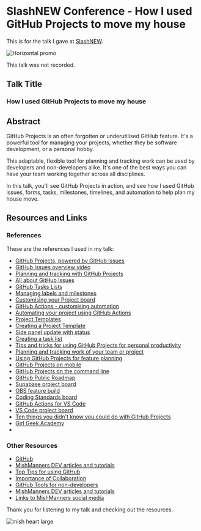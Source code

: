 # SlashNEW Conference - How I used GitHub Projects to move my house

This is for the talk I gave at [SlashNEW](https://agenda.slashnew.tech/session/michelle-duke?returnTo=day%201).

![Horizontal promo](https://github.com/user-attachments/assets/28ff66e4-e56d-4041-a7f5-f89e39dec0ef)

This talk was not recorded.

## Talk Title

### How I used GitHub Projects to move my house

## Abstract

GitHub Projects is an often forgotten or underutilised GitHub feature. It's a powerful tool for managing your projects, whether they be software development, or a personal hobby.

This adaptable, flexible tool for planning and tracking work can be used by developers and non-developers alike. It's one of the best ways you can have your team working together across all disciplines.

In this talk, you'll see GitHub Projects in action, and see how I used GitHub issues, forms, tasks, milestones, timelines, and automation to help plan my house move.

## Resources and Links

### References

These are the references I used in my talk:

- [GitHub Projects, powered by GitHub Issues](https://github.com/features/issues)
- [GitHub Issues overview video](https://youtu.be/o1wuW24Nv4E)
- [Planning and tracking with GitHub Projects](https://docs.github.com/en/issues/planning-and-tracking-with-projects)
- [All about GitHub Issues](https://docs.github.com/en/issues/tracking-your-work-with-issues/about-issues)
- [GitHub Tasks Lists](https://docs.github.com/en/get-started/writing-on-github/working-with-advanced-formatting/about-task-lists)
- [Managing labels and milestones](https://docs.github.com/en/issues/using-labels-and-milestones-to-track-work)
- [Customising your Project board](https://docs.github.com/en/issues/planning-and-tracking-with-projects/customizing-views-in-your-project/customizing-the-board-layout)
- [GitHub Actions - customising automation](https://github.com/features/actions)
- [Automating your project using GitHub Actions](https://docs.github.com/en/issues/planning-and-tracking-with-projects/automating-your-project/automating-projects-using-actions)
- [Project Templates](https://github.blog/changelog/2023-12-14-github-issues-projects-december-14th-update/)
- [Creating a Project Template](https://docs.github.com/en/issues/planning-and-tracking-with-projects/creating-projects/creating-a-project)
- [Side panel update with status](https://github.blog/changelog/2024-01-18-github-issues-projects-project-status-updates-issues-side-panel/)
- [Creating a task list](https://docs.github.com/en/issues/managing-your-tasks-with-tasklists/creating-a-tasklist)
- [Tips and tricks for using GitHub Projects for personal productivity](https://github.blog/2022-07-21-tips-tricks-for-using-github-projects-for-personal-productivity/)
- [Planning and tracking work of your team or project](https://docs.github.com/en/issues/tracking-your-work-with-issues/planning-and-tracking-work-for-your-team-or-project)
- [Using GitHub Projects for feature planning](https://youtu.be/yFQ-p6wMS_Y)
- [GitHub Projects on mobile](https://github.blog/changelog/2023-03-14-projects-on-github-mobile-is-now-generally-available/)
- [GitHub Projects on the command line](https://cli.github.com/manual/gh_project)
- [GitHub Public Roadmap](https://github.com/orgs/github/projects/4247)
- [Supabase project board](https://github.com/orgs/supabase/projects/40)
- [OBS feature build](https://github.com/orgs/obsproject/projects/46/views/4)
- [Coding Standards board](https://github.com/orgs/github/projects/12106/views/4)
- [GitHub Actions for VS Code](https://github.com/orgs/github/projects/9557/views/1)
- [VS Code project board](https://github.com/orgs/microsoft/projects/1367)
- [Ten things you didn't know you could do with GitHub Projects](https://github.blog/2023-08-28-10-things-you-didnt-know-you-could-do-with-github-projects/)
- [Girl Geek Academy](https://girlgeekacademy.com/)
- 

### Other Resources

- [GitHub](https://github.com)
- [MishManners DEV articles and tutorials](https://dev.to/mishmanners)
- [Top Tips for using GitHub](https://dev.to/mishmanners/top-tips-for-using-github-l4m)
- [Importance of Collaboration](https://dev.to/mishmanners/the-importance-of-collaboration-a-devops-pillar-253d)
- [GitHub Tools for non-developers](https://dev.to/mishmanners/githubs-non-code-features-exploring-more-of-github-and-encouraging-your-non-dev-friends-1j1l)
- [MishManners DEV articles and tutorials](https://dev.to/mishmanners)
- [Links to MishManners social media](https://mishmanners.info)

Thank you for listening to my talk and checking out the resources.

![mish heart large](https://user-images.githubusercontent.com/36594527/195619762-82827b2e-bfdd-49b6-b8df-5b9e15f4f044.png)
